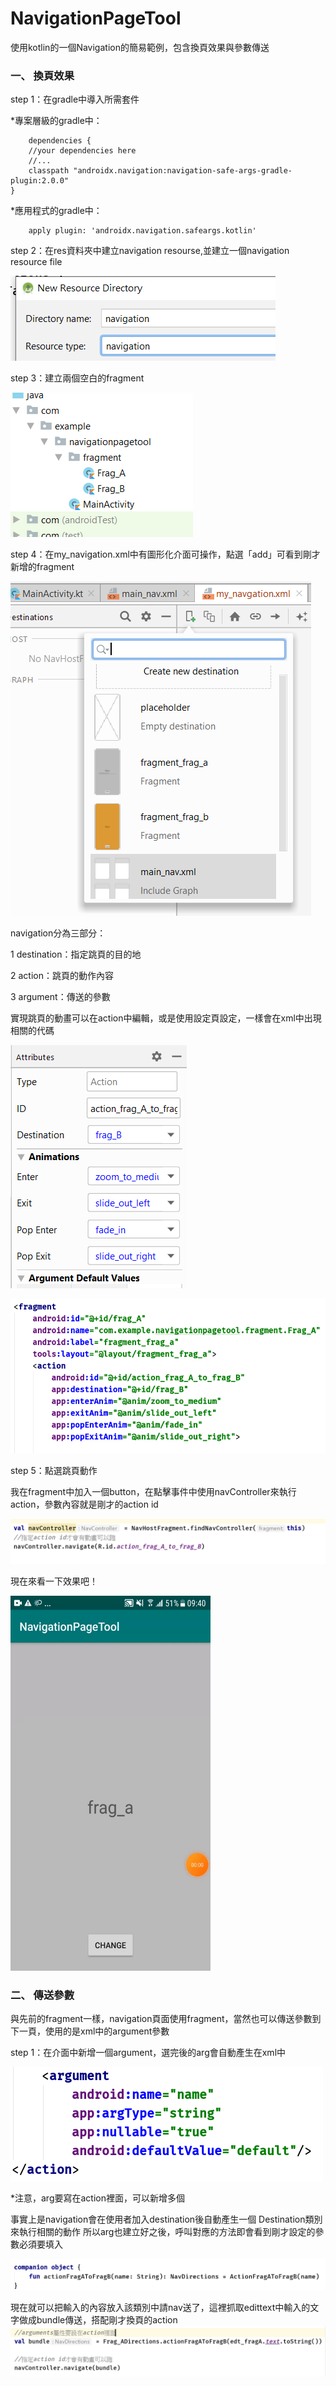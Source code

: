 # NavigationPageTool
使用kotlin的一個Navigation的簡易範例，包含換頁效果與參數傳送

### 一、 換頁效果

step 1：在gradle中導入所需套件

*專案層級的gradle中：

        dependencies {
        //your dependencies here
        //...
        classpath "androidx.navigation:navigation-safe-args-gradle-plugin:2.0.0"
    }

    
*應用程式的gradle中：

        apply plugin: 'androidx.navigation.safeargs.kotlin'



step 2：在res資料夾中建立navigation resourse,並建立一個navigation resource file

![image](https://github.com/LucaLin/NavigationPageTool/blob/main/screenshots/3.PNG)


step 3：建立兩個空白的fragment

![image](https://github.com/LucaLin/NavigationPageTool/blob/main/screenshots/5.PNG)

step 4：在my_navigation.xml中有圖形化介面可操作，點選「add」可看到剛才新增的fragment

![image](https://github.com/LucaLin/NavigationPageTool/blob/main/screenshots/6.PNG)

navigation分為三部分：

1 destination：指定跳頁的目的地

2 action：跳頁的動作內容

3 argument：傳送的參數

實現跳頁的動畫可以在action中編輯，或是使用設定頁設定，一樣會在xml中出現相關的代碼

![image](https://github.com/LucaLin/NavigationPageTool/blob/main/screenshots/7.PNG)


![image](https://github.com/LucaLin/NavigationPageTool/blob/main/screenshots/8.PNG)

step 5：點選跳頁動作

我在fragment中加入一個button，在點擊事件中使用navController來執行action，參數內容就是剛才的action id

![image](https://github.com/LucaLin/NavigationPageTool/blob/main/screenshots/9.PNG)

現在來看一下效果吧！

<img src="https://github.com/LucaLin/NavigationPageTool/blob/main/screenshots/1.gif" width="320" height="600"/>


### 二、 傳送參數

與先前的fragment一樣，navigation頁面使用fragment，當然也可以傳送參數到下一頁，使用的是xml中的argument參數

step 1：在介面中新增一個argument，選完後的arg會自動產生在xml中

![image](https://github.com/LucaLin/NavigationPageTool/blob/main/screenshots/10.PNG)

*注意，arg要寫在action裡面，可以新增多個

事實上是navigation會在使用者加入destination後自動產生一個 <your classname>Destination類別來執行相關的動作
所以arg也建立好之後，呼叫對應的方法即會看到剛才設定的參數必須要填入

        
![image](https://github.com/LucaLin/NavigationPageTool/blob/main/screenshots/11.PNG)


現在就可以把輸入的內容放入該類別中請nav送了，這裡抓取edittext中輸入的文字做成bundle傳送，搭配剛才換頁的action
![image](https://github.com/LucaLin/NavigationPageTool/blob/main/screenshots/12.PNG)

